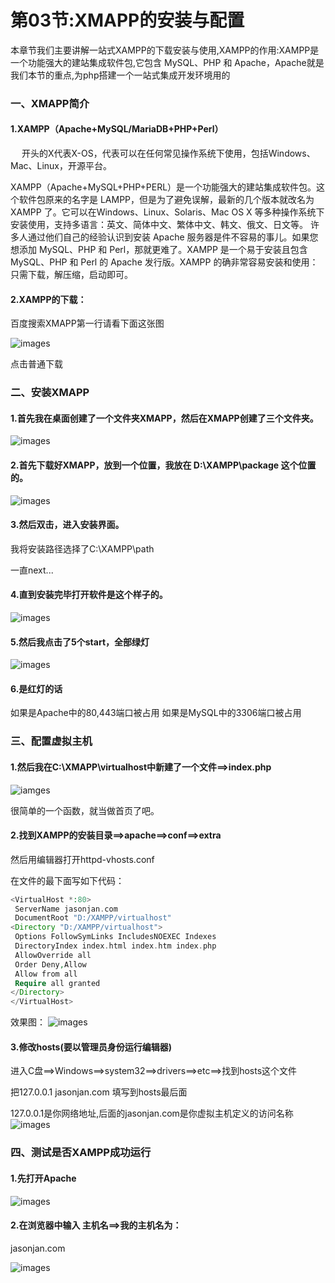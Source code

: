 # 第03节:XMAPP的安装与配置
本章节我们主要讲解一站式XAMPP的下载安装与使用,XAMPP的作用:XAMPP是一个功能强大的建站集成软件包,它包含 MySQL、PHP 和 Apache，Apache就是我们本节的重点,为php搭建一个一站式集成开发环境用的

### 一、XMAPP简介
#### 1.XAMPP（Apache+MySQL/MariaDB+PHP+Perl）

　  开头的X代表X-OS，代表可以在任何常见操作系统下使用，包括Windows、Mac、Linux，开源平台。

XAMPP（Apache+MySQL+PHP+PERL）是一个功能强大的建站集成软件包。这个软件包原来的名字是 LAMPP，但是为了避免误解，最新的几个版本就改名为 XAMPP 了。它可以在Windows、Linux、Solaris、Mac OS X 等多种操作系统下安装使用，支持多语言：英文、简体中文、繁体中文、韩文、俄文、日文等。
许多人通过他们自己的经验认识到安装 Apache 服务器是件不容易的事儿。如果您想添加 MySQL、PHP 和 Perl，那就更难了。XAMPP 是一个易于安装且包含 MySQL、PHP 和 Perl 的 Apache 发行版。XAMPP 的确非常容易安装和使用：只需下载，解压缩，启动即可。
 

#### 2.XAMPP的下载：
百度搜索XMAPP第一行请看下面这张图

![images](../images/0102_img.png)

点击普通下载

### 二、安装XMAPP
#### 1.首先我在桌面创建了一个文件夹XMAPP，然后在XMAPP创建了三个文件夹。
![images](../images/0102_png.png)
#### 2.首先下载好XMAPP，放到一个位置，我放在 D:\XAMPP\package 这个位置的。
![images](../images/0102_images.png)

#### 3.然后双击，进入安装界面。

我将安装路径选择了C:\XAMPP\path

一直next...

#### 4.直到安装完毕打开软件是这个样子的。
![images](../images/0102_image.png)

#### 5.然后我点击了5个start，全部绿灯
![images](../images/0102_imgs.png)

#### 6.是红灯的话
如果是Apache中的80,443端口被占用
如果是MySQL中的3306端口被占用

### 三、配置虚拟主机
#### 1.然后我在C:\XMAPP\virtualhost中新建了一个文件==>index.php

![iamges](../images/0102_pngs.png)


很简单的一个函数，就当做首页了吧。

#### 2.找到XAMPP的安装目录==>apache==>conf==>extra

然后用编辑器打开httpd-vhosts.conf

在文件的最下面写如下代码：　

``` php
<VirtualHost *:80>
 ServerName jasonjan.com
 DocumentRoot "D:/XAMPP/virtualhost"
<Directory "D:/XAMPP/virtualhost"> 
 Options FollowSymLinks IncludesNOEXEC Indexes
 DirectoryIndex index.html index.htm index.php
 AllowOverride all 
 Order Deny,Allow 
 Allow from all 
 Require all granted
</Directory>
</VirtualHost>
```

效果图：
![images](../images/0102_api.png)
#### 3.修改hosts(要以管理员身份运行编辑器)
进入C盘==>Windows==>system32==>drivers==>etc==>找到hosts这个文件

把127.0.0.1 jasonjan.com 填写到hosts最后面

127.0.0.1是你网络地址,后面的jasonjan.com是你虚拟主机定义的访问名称
![images](../images/0102_jasonjan.png)

### 四、测试是否XAMPP成功运行
#### 1.先打开Apache
![images](../images/0102_Apache.png)

#### 2.在浏览器中输入 主机名==>我的主机名为：
jasonjan.com

![images](../images/0102_logo.png)